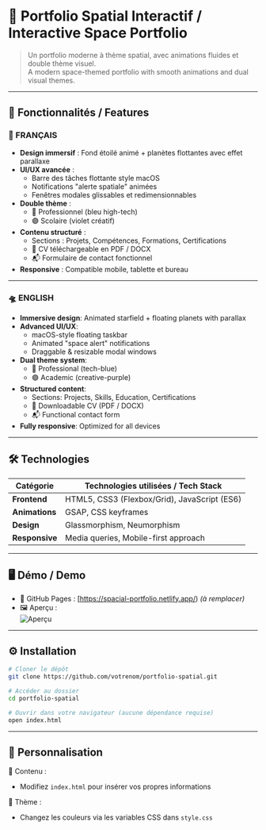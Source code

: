 # 🌌 Portfolio Spatial Interactif / Interactive Space Portfolio

> Un portfolio moderne à thème spatial, avec animations fluides et double thème visuel.  
> A modern space-themed portfolio with smooth animations and dual visual themes.

---

## 🚀 Fonctionnalités / Features

### 🌠 FRANÇAIS
- **Design immersif** : Fond étoilé animé + planètes flottantes avec effet parallaxe  
- **UI/UX avancée** :
  - Barre des tâches flottante style macOS  
  - Notifications "alerte spatiale" animées  
  - Fenêtres modales glissables et redimensionnables  
- **Double thème** :
  - 🔵 Professionnel (bleu high-tech)
  - 🟣 Scolaire (violet créatif)  
- **Contenu structuré** :
  - Sections : Projets, Compétences, Formations, Certifications  
  - 📄 CV téléchargeable en PDF / DOCX  
  - 📬 Formulaire de contact fonctionnel  
- **Responsive** : Compatible mobile, tablette et bureau  

---

### 🛸 ENGLISH
- **Immersive design**: Animated starfield + floating planets with parallax  
- **Advanced UI/UX**:
  - macOS-style floating taskbar  
  - Animated "space alert" notifications  
  - Draggable & resizable modal windows  
- **Dual theme system**:
  - 🔵 Professional (tech-blue)  
  - 🟣 Academic (creative-purple)  
- **Structured content**:
  - Sections: Projects, Skills, Education, Certifications  
  - 📄 Downloadable CV (PDF / DOCX)  
  - 📬 Functional contact form  
- **Fully responsive**: Optimized for all devices  

---

## 🛠 Technologies

| Catégorie    | Technologies utilisées / Tech Stack                |
|--------------|---------------------------------------------------|
| **Frontend** | HTML5, CSS3 (Flexbox/Grid), JavaScript (ES6)      |
| **Animations** | GSAP, CSS keyframes                            |
| **Design**   | Glassmorphism, Neumorphism                        |
| **Responsive** | Media queries, Mobile-first approach            |

---

## 🖥 Démo / Demo

- 🔗 GitHub Pages : [https://spacial-portfolio.netlify.app/) *(à remplacer)*  
- 🖼 Aperçu :  
  ![Aperçu](https://i.postimg.cc/3J0qgrPF/a8bad7c5-b055-43ae-b586-df273d2c90ef.png) 

---

## ⚙️ Installation

```bash
# Cloner le dépôt
git clone https://github.com/votrenom/portfolio-spatial.git

# Accéder au dossier
cd portfolio-spatial

# Ouvrir dans votre navigateur (aucune dépendance requise)
open index.html

```

---

## 📝 Personnalisation

📝 Contenu :
  - Modifiez ```index.html``` pour insérer vos propres informations

🎨 Thème : 
  - Changez les couleurs via les variables CSS dans ```style.css```
